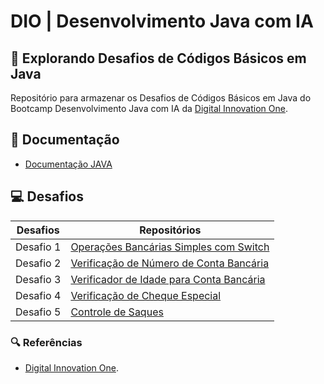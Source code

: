 # DIO | Desenvolvimento Java com IA

## 🧮 Explorando Desafios de Códigos Básicos em Java

Repositório para armazenar os Desafios de Códigos Básicos em Java do Bootcamp Desenvolvimento Java com IA da [Digital Innovation One](https://www.dio.me/).

## 📄 Documentação
- [Documentação JAVA](https://docs.oracle.com/javase/7/docs/api/java/lang/String.html)

## 💻 Desafios

| Desafios | Repositórios |
| ------- | ----------- |
| Desafio 1 | [Operações Bancárias Simples com Switch](https://github.com/joschonarth/dio-java/tree/main/java-basico/code-challenge/desafios-de-codigo-basico/operacoes-bancarias-simples) |
| Desafio 2 | [Verificação de Número de Conta Bancária](https://github.com/joschonarth/dio-java/tree/main/java-basico/code-challenge/desafios-de-codigo-basico/verificacao-numero-conta) |
| Desafio 3 | [Verificador de Idade para Conta Bancária](https://github.com/joschonarth/dio-java/tree/main/java-basico/code-challenge/desafios-de-codigo-basico/verificador-idade-conta) |
| Desafio 4 | [Verificação de Cheque Especial](https://github.com/joschonarth/dio-java/tree/main/java-basico/code-challenge/desafios-de-codigo-basico/verificacao-cheque-especial) |
| Desafio 5 | [Controle de Saques](https://github.com/joschonarth/dio-java/tree/main/java-basico/code-challenge/desafios-de-codigo-basico/controle-simples-saque) |

### 🔍 Referências
- [Digital Innovation One](https://www.dio.me/).

